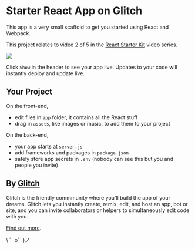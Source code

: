 Starter React App on Glitch
===========================

This app is a very small scaffold to get you started using React and Webpack.

This project relates to video 2 of 5 in the [React Starter Kit](https://glitch.com/react-starter-kit) video series.

[![](https://cdn.glitch.com/71d3e262-edb4-456f-8703-48a1247b894f%2Fstarter-react.png?1513174880291)](https://www.youtube.com/watch?v=SxuN26-_fls)

Click `Show` in the header to see your app live. Updates to your code will instantly deploy and update live.

Your Project
------------

On the front-end,
- edit files in `app` folder, it contains all the React stuff
- drag in `assets`, like images or music, to add them to your project

On the back-end,
- your app starts at `server.js`
- add frameworks and packages in `package.json`
- safely store app secrets in `.env` (nobody can see this but you and people you invite)


By [Glitch](https://glitch.com/)
-------------------

Glitch is the friendly commmunity where you'll build the app of your dreams. Glitch lets you instantly create, remix, edit, and host an app, bot or site, and you can invite collaborators or helpers to simultaneously edit code with you.

[Find out more](https://glitch.com/about).

\ ゜o゜)ノ
